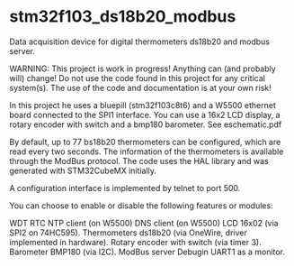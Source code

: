 # stm32f103_ds18b20_modbus
Data acquisition device for digital thermometers ds18b20 and modbus server.

WARNING: This project is work in progress! Anything can (and probably will) change! Do not use the code found in this project for any critical system(s). The use of the code and documentation is at your own risk!

In this project he uses a bluepill (stm32f103c8t6) and a W5500 ethernet board connected to the SPI1 interface. You can use a 16x2 LCD display, a rotary encoder with switch and a bmp180 barometer. See eschematic.pdf

By default, up to 77 bs18b20 thermometers can be configured, which are read every two seconds. The information of the thermometers is available through the ModBus protocol. The code uses the HAL library and was generated with STM32CubeMX initially.

A configuration interface is implemented by telnet to port 500. 

You can choose to enable or disable the following features or modules:

WDT
RTC 
NTP client (on W5500)
DNS client (on W5500)
LCD 16x02 (via SPI2 on 74HC595).
Thermometers ds18b20 (via OneWire, driver implemented in hardware).
Rotary encoder with switch (via timer 3).
Barometer BMP180 (via I2C).
ModBus server
Debugin
UART1 as a monitor.
